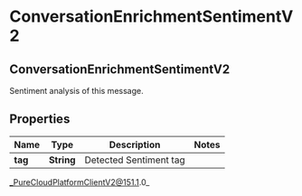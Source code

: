 # ConversationEnrichmentSentimentV2

## ConversationEnrichmentSentimentV2
Sentiment analysis of this message.

## Properties

|Name | Type | Description | Notes|
|------------ | ------------- | ------------- | -------------|
| **tag** | **String** | Detected Sentiment tag | |



_PureCloudPlatformClientV2@151.1.0_
